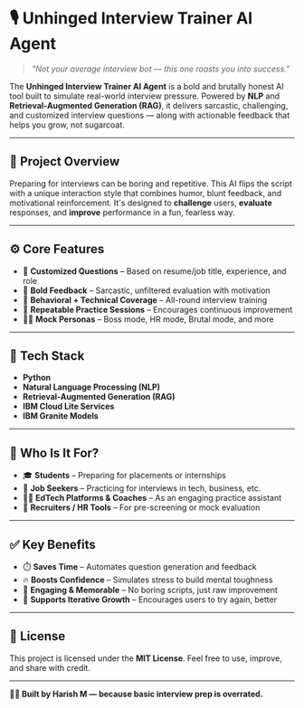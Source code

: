 # 🎙️ Unhinged Interview Trainer AI Agent

> *"Not your average interview bot — this one roasts you into success."*

The **Unhinged Interview Trainer AI Agent** is a bold and brutally honest AI tool built to simulate real-world interview pressure. Powered by **NLP** and **Retrieval-Augmented Generation (RAG)**, it delivers sarcastic, challenging, and customized interview questions — along with actionable feedback that helps you grow, not sugarcoat.

---

## 🚀 Project Overview

Preparing for interviews can be boring and repetitive. This AI flips the script with a unique interaction style that combines humor, blunt feedback, and motivational reinforcement. It's designed to **challenge** users, **evaluate** responses, and **improve** performance in a fun, fearless way.

---

## ⚙️ Core Features

- 🎯 **Customized Questions** – Based on resume/job title, experience, and role
- 💬 **Bold Feedback** – Sarcastic, unfiltered evaluation with motivation
- 🧠 **Behavioral + Technical Coverage** – All-round interview training
- 🔁 **Repeatable Practice Sessions** – Encourages continuous improvement
- 👨‍💼 **Mock Personas** – Boss mode, HR mode, Brutal mode, and more

---

## 🧠 Tech Stack

- **Python**
- **Natural Language Processing (NLP)**
- **Retrieval-Augmented Generation (RAG)**
- **IBM Cloud Lite Services**
- **IBM Granite Models**

---

## 👥 Who Is It For?

- 🎓 **Students** – Preparing for placements or internships
- 💼 **Job Seekers** – Practicing for interviews in tech, business, etc.
- 🧑‍🏫 **EdTech Platforms & Coaches** – As an engaging practice assistant
- 🧪 **Recruiters / HR Tools** – For pre-screening or mock evaluation

---

## ✅ Key Benefits

- ⏱️ **Saves Time** – Automates question generation and feedback
- 🔥 **Boosts Confidence** – Simulates stress to build mental toughness
- 🧩 **Engaging & Memorable** – No boring scripts, just raw improvement
- 💬 **Supports Iterative Growth** – Encourages users to try again, better

---

## 📄 License

This project is licensed under the **MIT License**. Feel free to use, improve, and share with credit.

---

**🧑‍💻 Built by Harish M — because basic interview prep is overrated.**

